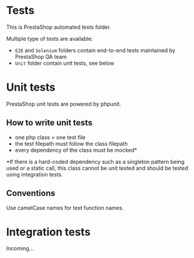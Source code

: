 Tests
=====

This is PrestaShop automated tests folder.

Multiple type of tests are available:
- `E2E` and `Selenium` folders contain end-to-end tests maintained by PrestaShop QA team
- `Unit` folder contain unit tests, see below

# Unit tests

PrestaShop unit tests are powered by phpunit.

## How to write unit tests

- one php class = one test file
- the test filepath must follow the class filepath
- every dependency of the class must be mocked*

*If there is a hard-coded dependency such as a singleton pattern being used
or a static call, this class cannot be unit tested and should be tested using
integration tests.

## Conventions

Use camelCase names for test function names.

# Integration tests

Incoming...
